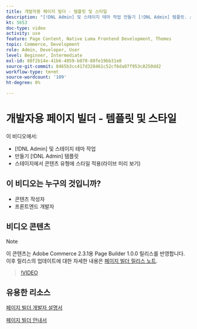```yaml
---
title: 개발자용 페이지 빌더 - 템플릿 및 스타일
description: "[!DNL Admin] 및 스테이지 테마 작업 만들기 [!DNL Admin] 템플릿​. 스테이지에서 콘텐츠 유형에 스타일을 적용합니다(실시간 미리 보기)."
kt: 5653
doc-type: video
activity: use
feature: Page Content, Native Luma Frontend Development, Themes
topic: Commerce, Development
role: Admin, Developer, User
level: Beginner, Intermediate
exl-id: 80f2b14e-41b6-4059-b070-80fe19bb31e0
source-git-commit: 8465b3cc417d328461c52cf6da07f953c8250dd2
workflow-type: tm+mt
source-wordcount: '109'
ht-degree: 0%

---
```


# 개발자용 페이지 빌더 - 템플릿 및 스타일

이 비디오에서:

- [!DNL Admin] 및 스테이지 테마 작업
- 만들기 [!DNL Admin] 템플릿&#x200B;
- 스테이지에서 콘텐츠 유형에 스타일 적용(라이브 미리 보기)

## 이 비디오는 누구의 것입니까?

- 콘텐츠 작성자
- 프론트엔드 개발자

## 비디오 콘텐츠

>[!NOTE]
>
>이 콘텐츠는 Adobe Commerce 2.3.1용 Page Builder 1.0.0 릴리스를 반영합니다. 이후 릴리스의 업데이트에 대한 자세한 내용은 [페이지 빌더 릴리스 노트](https://experienceleague.adobe.com/docs/commerce-admin/page-builder/release-notes.html).

>[!VIDEO](https://video.tv.adobe.com/v/35712?quality=12&learn=on)

## 유용한 리소스

[페이지 빌더 개발자 설명서](https://developer.adobe.com/commerce/frontend-core/page-builder/)

[페이지 빌더 안내서](https://experienceleague.adobe.com/docs/commerce-admin/page-builder/introduction.html)
